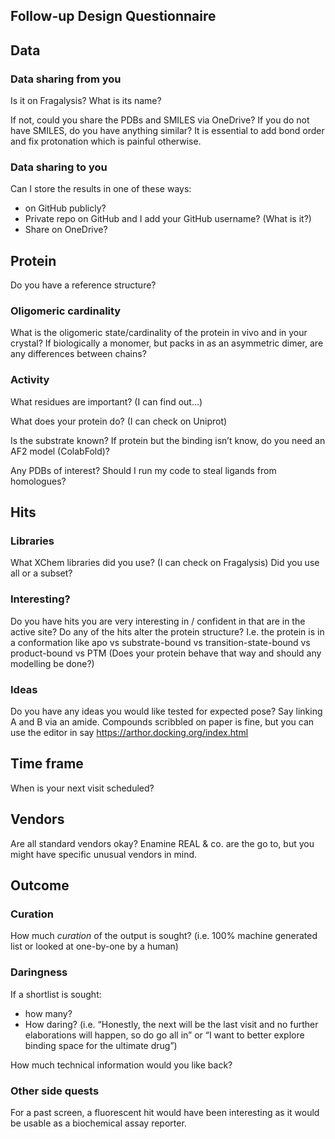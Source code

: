 ## Follow-up Design Questionnaire

## Data
### Data sharing from you
Is it on Fragalysis? What is its name?

If not, could you share the PDBs and SMILES via OneDrive?
If you do not have SMILES, do you have anything similar? It is essential to add bond order and fix protonation which is painful otherwise.

### Data sharing to you
Can I store the results in one of these ways:

* on GitHub publicly? 
* Private repo on GitHub and I add your GitHub username? (What is it?)
* Share on OneDrive?


## Protein
Do you have a reference structure?

### Oligomeric cardinality
What is the oligomeric state/cardinality of the protein in vivo and in your crystal?
If biologically a monomer, but packs in as an asymmetric dimer, are any differences between chains?

### Activity
What residues are important? (I can find out…)

What does your protein do? (I can check on Uniprot)

Is the substrate known? If protein but the binding isn’t know, do you need an AF2 model (ColabFold)?

Any PDBs of interest? Should I run my code to steal ligands from homologues?

## Hits
### Libraries

What XChem libraries did you use? (I can check on Fragalysis)
Did you use all or a subset?

### Interesting?
Do you have hits you are very interesting in / confident in that are in the active site?
Do any of the hits alter the protein structure? I.e. the protein is in a conformation like apo vs substrate-bound vs transition-state-bound vs product-bound vs PTM
(Does your protein behave that way and should any modelling be done?)

### Ideas
Do you have any ideas you would like tested for expected pose?
Say linking A and B via an amide.
Compounds scribbled on paper is fine, but you can use the editor in say https://arthor.docking.org/index.html

## Time frame
When is your next visit scheduled?

## Vendors
Are all standard vendors okay? Enamine REAL & co. are the go to, but you might have specific unusual vendors in mind.

## Outcome

### Curation

How much _curation_ of the output is sought? (i.e. 100% machine generated list or looked at one-by-one by a human)

### Daringness

If a shortlist is sought:

* how many?
* How daring? (i.e. “Honestly, the next will be the last visit and no further elaborations will happen, so do go all in” or “I want to better explore binding space for the ultimate drug”)

How much technical information would you like back?

### Other side quests

For a past screen, a fluorescent hit would have been interesting as it would be usable as a biochemical assay reporter.


